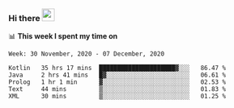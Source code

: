 ### Hi there <a href="https://www.gautamkrishnar.com/"><img src="https://media.giphy.com/media/hvRJCLFzcasrR4ia7z/giphy.gif" width="25px"></a>

📊 **This week I spent my time on**

<!--START_SECTION:waka-->
```text
Week: 30 November, 2020 - 07 December, 2020

Kotlin   35 hrs 17 mins  █████████████████████▓░░░   86.47 % 
Java     2 hrs 41 mins   █▓░░░░░░░░░░░░░░░░░░░░░░░   06.61 % 
Prolog   1 hr 1 min      ▓░░░░░░░░░░░░░░░░░░░░░░░░   02.53 % 
Text     44 mins         ▒░░░░░░░░░░░░░░░░░░░░░░░░   01.83 % 
XML      30 mins         ▒░░░░░░░░░░░░░░░░░░░░░░░░   01.25 % 
```
<!--END_SECTION:waka-->
